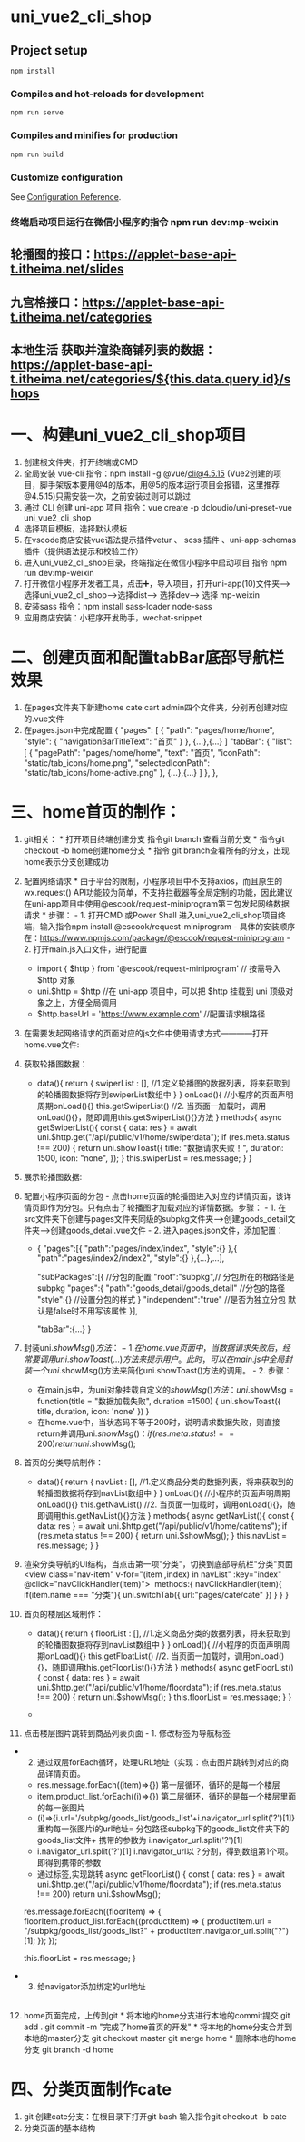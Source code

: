 # uni_vue2_cli_shop

## Project setup
```
npm install
```

### Compiles and hot-reloads for development
```
npm run serve
```

### Compiles and minifies for production
```
npm run build
```

### Customize configuration
See [Configuration Reference](https://cli.vuejs.org/config/).

### 终端启动项目运行在微信小程序的指令 npm run dev:mp-weixin
## 轮播图的接口：https://applet-base-api-t.itheima.net/slides
## 九宫格接口：https://applet-base-api-t.itheima.net/categories
## 本地生活 获取并渲染商铺列表的数据：https://applet-base-api-t.itheima.net/categories/${this.data.query.id}/shops


# 一、构建uni_vue2_cli_shop项目
  1. 创建根文件夹，打开终端或CMD
  2. 全局安装 vue-cli 指令：npm install -g @vue/cli@4.5.15 (Vue2创建的项目，脚手架版本要用@4的版本，用@5的版本运行项目会报错，这里推荐 @4.5.15)只需安装一次，之前安装过则可以跳过
  3. 通过 CLI 创建 uni-app 项目 指令：vue create -p dcloudio/uni-preset-vue uni_vue2_cli_shop
  4. 选择项目模板，选择默认模板
  5. 在vscode商店安装vue语法提示插件vetur 、 scss 插件 、uni-app-schemas插件（提供语法提示和校验工作）
  6. 进入uni_vue2_cli_shop目录，终端指定在微信小程序中启动项目 指令 npm run dev:mp-weixin
  7. 打开微信小程序开发者工具，点击➕，导入项目，打开uni-app(10)文件夹-->选择uni_vue2_cli_shop-->选择dist--> 选择dev--> 选择 mp-weixin 
  8. 安装sass 指令：npm install sass-loader node-sass
  9. 应用商店安装：小程序开发助手，wechat-snippet 

# 二、创建页面和配置tabBar底部导航栏效果
  1. 在pages文件夹下新建home cate cart admin四个文件夹，分别再创建对应的.vue文件
  2. 在pages.json中完成配置 
    {
      "pages": [
        {
          "path": "pages/home/home",
          "style": {
            "navigationBarTitleText": "首页"
          }
        },
        {...},{...}
      ]
      "tabBar": {
        "list": [
          {
            "pagePath": "pages/home/home",
            "text": "首页",
            "iconPath": "static/tab_icons/home.png",
            "selectedIconPath": "static/tab_icons/home-active.png"
          }, 
          {...},{...}
        ]
      },
    },

# 三、home首页的制作：
  1. git相关： 
    * 打开项目终端创建分支 指令git branch 查看当前分支
    * 指令git checkout -b home创建home分支
    * 指令 git branch查看所有的分支，出现home表示分支创建成功

  2. 配置网络请求
    * 由于平台的限制，小程序项目中不支持axios，而且原生的wx.request() API功能较为简单，不支持拦截器等全局定制的功能，因此建议在uni-app项目中使用@escook/request-miniprogram第三包发起网络数据请求
    * 步骤：
    - 1. 打开CMD 或Power Shall 进入uni_vue2_cli_shop项目终端，输入指令npm install @escook/request-miniprogram
    - 具体的安装顺序在：https://www.npmjs.com/package/@escook/request-miniprogram
    - 2. 打开main.js入口文件，进行配置
      + import { $http } from '@escook/request-miniprogram' // 按需导入 $http 对象
      + uni.$http = $http  //在 uni-app 项目中，可以把 $http 挂载到 uni 顶级对象之上，方便全局调用
      + $http.baseUrl = 'https://www.example.com' //配置请求根路径

  3. 在需要发起网络请求的页面对应的js文件中使用请求方式————打开home.vue文件:
  4. 获取轮播图数据：
     + data(){
         return {
           swiperList : [], //1.定义轮播图的数据列表，将来获取到的轮播图数据将存到swiperList数组中
         }
       }
       onLoad(){ //小程序的页面声明周期onLoad(){}
         this.getSwiperList() //2. 当页面一加载时，调用onLoad(){}，随即调用this.getSwiperList(){}方法
       }
       methods{
         async getSwiperList(){
           const { data: res } = await uni.$http.get("/api/public/v1/home/swiperdata");
           if (res.meta.status !== 200) {
             return uni.showToast({
               title: "数据请求失败！",
               duration: 1500,
               icon: "none",
             });
           }
           this.swiperList = res.message;
         }
       }
    
  5. 展示轮播图数据:
     <template >
        <view>
          <!-- 轮播图的区域 -->
          <swiper :indicator-dots="true" :autoplay="true" :interval="3000" :cirecular="true">
            <swiper-item v-for="(item,i) in swiperList" :key="i">
              <view class="swiper-item">
                <image :src="item.image_src"></image>
              </view>
            </swiper-item>
          </swiper>
        </view>
      </template>

  6. 配置小程序页面的分包
    - 点击home页面的轮播图进入对应的详情页面，该详情页即作为分包。只有点击了轮播图才加载对应的详情数据。步骤：
    - 1. 在src文件夹下创建与pages文件夹同级的subpkg文件夹-->创建goods_detail文件夹-->创建goods_detail.vue文件
    - 2. 进入pages.json文件，添加配置：
      * {
        "pages":[{
          "path":"pages/index/index",
          "style":{}
          },{
            "path":"pages/index2/index2",
            "style":{}
          },{...},...],

        "subPackages":[{ //分包的配置
          "root":"subpkg",// 分包所在的根路径是subpkg
          "pages":{
            "path":"goods_detail/goods_detail" //分包的路径
            "style":{} //设置分包的样式
          }
          "independent":"true" //是否为独立分包 默认是false时不用写该属性
        }],

        "tabBar":{...}
      }
  
  7. 封装uni.$showMsg()方法：
    - 1. 在home.vue页面中，当数据请求失败后，经常要调用uni.showToast({...})方法来提示用户。此时，可以在main.js中全局封装一个uni.$showMsg()方法来简化uni.showToast()方法的调用。
    - 2. 步骤：
      * 在main.js中，为uni对象挂载自定义的$showMsg()方法：
        uni.$showMsg = function(title = "数据加载失败", duration =1500) {
          uni.showToast({
            title,
            duration,
            icon: 'none'
          })
        }
      * 在home.vue中，当状态码不等于200时，说明请求数据失败，则直接return并调用uni.$showMsg() ：
        if (res.meta.status !== 200) return uni.$showMsg();

  8. 首页的分类导航制作：
     + data(){
         return {
           navList : [], //1.定义商品分类的数据列表，将来获取到的轮播图数据将存到navList数组中
         }
       }
       onLoad(){ //小程序的页面声明周期onLoad(){}
         this.getNavList() //2. 当页面一加载时，调用onLoad(){}，随即调用this.getNavList(){}方法
       }
       methods{
         async getNavList(){
           const { data: res } = await uni.$http.get("/api/public/v1/home/catitems");
           if (res.meta.status !== 200) {
             return uni.$showMsg();
           }
           this.navList = res.message;
         }
       }

  9. 渲染分类导航的UI结构，当点击第一项"分类"，切换到底部导航栏"分类"页面
    <view class="nav-list">
      <view class="nav-item" v-for="(item ,index) in navList" :key="index" @click="navClickHandler(item)">
        <image class="nav-img" :src="item.image_src"></image>
      </view>
    </view> 
    methods:{
      navClickHandler(item){
        if(item.name === "分类"){
          uni.switchTab({
            url:"pages/cate/cate"
          })
        }
      }
    } 

  10. 首页的楼层区域制作：
      + data(){
         return {
           floorList : [], //1.定义商品分类的数据列表，将来获取到的轮播图数据将存到navList数组中
         }
       }
       onLoad(){ //小程序的页面声明周期onLoad(){}
         this.getFloatList() //2. 当页面一加载时，调用onLoad(){}，随即调用this.getFloorList(){}方法
       }
       methods{
         async getFloorList(){
           const { data: res } = await uni.$http.get("/api/public/v1/home/floordata");
           if (res.meta.status !== 200) {
             return uni.$showMsg();
           }
           this.floorList = res.message;
         }
      } 
      
      + <view class="floor-list">
        <!-- 不同的楼层项 -->
        <view class="floor-item" v-for="(item,index) in floorList" :key="index">
          <!-- 对应的楼层标题图片 -->
          <image :src="item.floor_title.image_src" class="floor-title"></image>
          <!-- 楼层的图片区域 -->
          <view class="floor-img-box">
            <!-- 左侧大图片 -->
            <view class="left-img-box">
              <image :src="item.product_list[0].image_src" :style="{width: item.product_list[0].image_width + 'rpx'}" mode="widthFix"></  image>
            </view>
            <!-- 右侧小图片 -->
            <view class="right-img-box">
              <view class="right-img-item" v-for="(its,indey) in item.product_list" :key="indey">
                <image v-if="indey !== 0" :src="its.image_src" :style="{width:its.image_width + 'rpx'}" mode="widthFix"></image>
              </view>
            </view>
          </view>
        </view>
      </view>
  
  11. 点击楼层图片跳转到商品列表页面
    - 1. 修改标签<view></view>为导航标签<navigator :url="XXX"></navigator>
      <view class="floor-item" v-for="(item,index) in floorList" :key="index">
        <navigator class="left-img-box" :url="...">
          <image :src="item.product_list[0].image_src" ></image>
        </navigator>
        <view class="right-img-box" >
          <navigator class="right-img-item" v-for="(its,indey) in item.product_list" :key="indey" :url="...">
          <image v-if="indey !== 0" :src="its.image_src" ></image>
          </navigator>
        </view>
      </view>
   - 2. 通过双层forEach循环，处理URL地址（实现：点击图片跳转到对应的商品详情页面。
       * res.message.forEach((item)=>{}) 第一层循环，循环的是每一个楼层
       * item.product_list.forEach((i)=>{}) 第二层循环，循环的是每一个楼层里面的每一张图片
       * (i)=>{i.url='/subpkg/goods_list/goods_list'+i.navigator_url.split('?')[1]} 重构每一张图片i的url地址= 分包路径subpkg下的goods_list文件夹下的goods_list文件+ 携带的参数为 i.navigator_url.split('?')[1]
       * i.navigator_url.split('?')[1] i.navigator_url以？分割，得到数组第1个项。即得到携带的参数
       * 通过<navigator :url="XXX.url"></navigator>标签,实现跳转
      async getFloorList() {
        const { data: res } = await uni.$http.get("/api/public/v1/home/floordata");
        if (res.meta.status !== 200) return uni.$showMsg();

        res.message.forEach((floorItem) => {
          floorItem.product_list.forEach((productItem) => {
            productItem.url = "/subpkg/goods_list/goods_list?" + productItem.navigator_url.split("?")[1];
          });
        });

        this.floorList = res.message;
      }
   - 3. 给navigator添加绑定的url地址
      <navigator class="left-img-box" :url="">
        <image :src="item.product_list[0].image_src" ></image>
      </navigator>
      <view class="right-img-box" >
        <navigator class="right-img-item" v-for="(its,indey) in item.product_list" :key="indey" :url="...">
          <image v-if="indey !== 0" :src="its.image_src" ></image>
        </navigator>
      </view> 

  12. home页面完成，上传到git
    * 将本地的home分支进行本地的commit提交 
      git add .
      git commit -m "完成了home首页的开发"
    * 将本地的home分支合并到本地的master分支
      git checkout master
      git merge home
    * 删除本地的home分支
      git branch -d home

# 四、分类页面制作cate
  1. git 创建cate分支：在根目录下打开git bash 输入指令git checkout -b cate
  2. 分类页面的基本结构